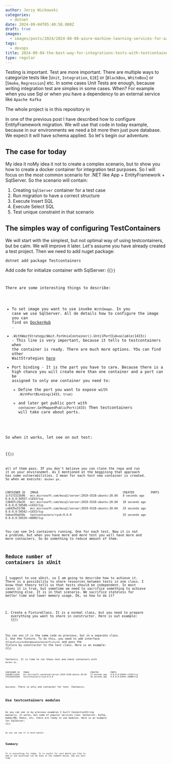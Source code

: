 ```yaml
---
author: Jerzy Wickowski
categories:
  - dotnet
date: 2024-09-04T05:40:58.000Z
draft: true
images:
  - images/posts/2024/2024-08-08-azure-machine-learning-services-for-az-900.jpg
tags:
  - devops
title: 2024-09-04-the-best-way-for-integrations-tests-with-testcontainers
type: regular
---
```

Testing is important. Test are more important. There are multiple ways to categorize tests like [`Unit`, `Integration`, `E2E`] or [`BlackBox`, `WhiteBox`] or [`Smoke`, `Regression`] etc. In some cases Unit Tests are enough, because   writing integration test are simples in some cases. When? For example when you use Sql or when you have a dependency to an external service like `Apache Kafka` 



The whole project is in this repository in [](\src\codepruner.com\static\examples\CodePruner.TestContainerExamples)


In one of the previous post I have described how to configure EntityFramework migration. We will use that code in today example, because in our environments we need a bit more then just pure database. We expect it will have schema applied. So let's begin our adventure.

## The case for today
My idea it noMy idea it not to create a complex scenario, but to show you how to create a docker container for integration test purposes. So I will focus on the most common scenario for .NET like App + EntityFramework + SqlServer. So the scenario will contain:
1. Creating `SqlServer` container for a test case
2. Run migration to have a correct structure
3. Execute Insert SQL
4. Execute Select SQL
5. Test unique constraint in that scenario

   
## The simples way of configuring TestContainers 
We will start with the simplest, but not optimal way of using testcontainers, but be calm. We will improve it later.
Let's assume you have already created a test project. Then we need to add nuget package:
```
dotnet add package Testcontainers
```
Add code for initialize container with SqlServer:
{{<code language="csharp" file="static/examples/CodePruner.TestContainerExamples/CodePruner.TestContainerExamples.IntegrationTests/CreateDatabaseInTestClassTest.cs" region="init_sql" >}}

There are some interesting things to describe:
- To set image you want to use invoke `WithImage`. In you case we use SqlServer. All de details how to configure the image you can find on [DockerHub](https://hub.docker.com/r/microsoft/mssql-server) .
- `.WithWaitStrategy(Wait.ForUnixContainer().UntilPortIsAvailable(1433))` - This line is very important, because it tells to testcontainers when the container is ready. There are much more options. YOu can find other WaitStrategies  [here](https://dotnet.testcontainers.org/api/wait_strategies/)
- Port binding - It is the part you have to care. Because there is a high chance you will create more than one container and a port can be assigned  to only one container you need to:
  - Define the port you want to expose with `.WithPortBinding(1433, true)`
  - and later get public port with `container.GetMappedPublicPort(1433)`
Then testcontainers will take care about ports. 

So when it works, let see on out test:

{{<code language="csharp" file="static/examples/CodePruner.TestContainerExamples/CodePruner.TestContainerExamples.IntegrationTests/CreateDatabaseInTestClassTest.cs" region="tests" >}}

all of them pass. IF you don't believe you can clone the repo and run it on your environemnt. As I mentioned at the beggining that approach has some vulnerabilities. I mean for each test new container is created. So when we execute: `docker ps`.
``` text
CONTAINER ID   IMAGE                                                   CREATED          PORTS
1cf171523b96   mcr.microsoft.com/mssql/server:2019-CU18-ubuntu-20.04   4 seconds ago    0.0.0.0:50557->1433/tcp
138497c29e35   mcr.microsoft.com/mssql/server:2019-CU18-ubuntu-20.04   18 seconds ago   0.0.0.0:50548->1433/tcp
ca0435e51f90   mcr.microsoft.com/mssql/server:2019-CU18-ubuntu-20.04   33 seconds ago   0.0.0.0:50542->1433/tcp
5abee30ab59e   testcontainers/ryuk:0.6.0                               33 seconds ago   0.0.0.0:50539->8080/tcp
```
You can see 3+1 containers running. One for each test. Now it is not a problem, but when you have more and more test you will have more and more containers. So do something to reduce amount of them.

## Reduce number of containers in xUnit
I suggest to use xUnit, so I am going to describe how to achieve it. There is a possibility to share resources between tests in one class. I know that theory tells us that tests should be independent. In most cases it is true, but sometime we need to sacrifice something to achieve something else. It is in that scenario. We sacrifice stateless for better time and lower memory usage. Ok, so how to do it?
1. Create a FixtureClass. It is a normal class, but you need to prepare everything you want to share in constructor. Here is out example:
{{<code language="csharp" file="static/examples/CodePruner.TestContainerExamples/CodePruner.TestContainerExamples.IntegrationTests/CreateOneDatabaseTest.cs" region="fixture_class" >}}

You can ses it is the same code as previous, but in a separate class.
2. Use the fixture. To do this, you need to add interface `IClassFixture<DatabaseContainerFixture>` and pass the fixture by constructor to the test class. Here is an example:
{{<code language="csharp" file="static/examples/CodePruner.TestContainerExamples/CodePruner.TestContainerExamples.IntegrationTests/CreateOneDatabaseTest.cs" region="test_class" >}}

Fantastic. It is time to run these test and check containers with `docker ps`.

```text
CONTAINER ID   IMAGE                                                   CREATED          PORTS
2abd95cce2e5   mcr.microsoft.com/mssql/server:2019-CU18-ubuntu-20.04   17 seconds ago   0.0.0.0:62044->1433/tcp
243336dfd2b8   testcontainers/ryuk:0.6.0                               18 seconds ago   0.0.0.0:62041->8080/tcp
```
Success. There is only one container for test. Fantascic.

## Use testcontainers modules 
As you can see in my previous examples I built ConnectionString manually. It works, but some of popular services like: SqlServer, Kafka, RabbitMQ, Redis, etc. there are ready to use modules. Here is an example for SqlServer:
{{<code language="csharp" file="static/examples/CodePruner.TestContainerExamples/CodePruner.TestContainerExamples.IntegrationTests/CreateOneDatabaseWithModuleTest.cs" region="init_sql" >}}

As you can see it is much easier.


## Summary 
It is everything for today. Is is useful for you? Would you like to add or ask anything? Let me know in the comment below.
See you next time.

<!-- I know it was shorter material than usual, but I believe it will be expanded in the future.
If you have any question, let me know in comments section below.
If you want to be informed about new posts, subscribe. -->
